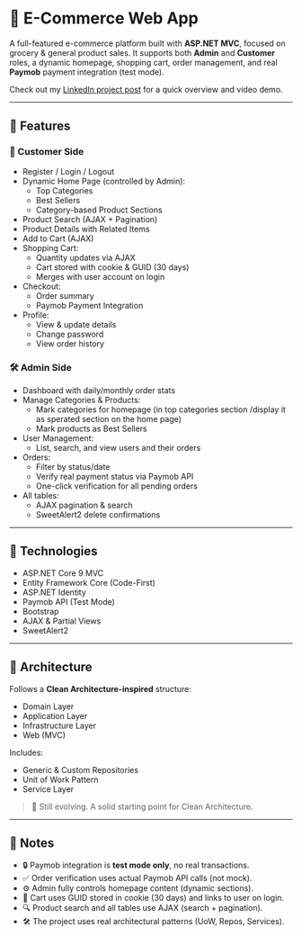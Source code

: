 # 🛒 E-Commerce Web App

A full-featured e-commerce platform built with **ASP.NET MVC**, focused on grocery & general product sales. It supports both **Admin** and **Customer** roles, a dynamic homepage, shopping cart, order management, and real **Paymob** payment integration (test mode).

Check out my [LinkedIn project post](https://www.linkedin.com/posts/haythm-ibrahim_id-like-to-share-my-latest-project-a-full-stack-activity-7343682564244606976-WYR2?utm_source=share&utm_medium=member_desktop&rcm=ACoAAC2G9-sBG89X5TLl0Oq44BvH73IRCqyUn8o) for a quick overview and video demo.

---

## 🚀 Features

### 👤 Customer Side
- Register / Login / Logout
- Dynamic Home Page (controlled by Admin):
  - Top Categories
  - Best Sellers
  - Category-based Product Sections
- Product Search (AJAX + Pagination)
- Product Details with Related Items
- Add to Cart (AJAX)
- Shopping Cart:
  - Quantity updates via AJAX
  - Cart stored with cookie & GUID (30 days)
  - Merges with user account on login
- Checkout:
  - Order summary
  - Paymob Payment Integration
- Profile:
  - View & update details
  - Change password
  - View order history

### 🛠 Admin Side
- Dashboard with daily/monthly order stats
- Manage Categories & Products:
  - Mark categories for homepage (in top categories section /display it as sperated section on the home page)
  - Mark products as Best Sellers
- User Management:
  - List, search, and view users and their orders
- Orders:
  - Filter by status/date
  - Verify real payment status via Paymob API
  - One-click verification for all pending orders
- All tables:
  - AJAX pagination & search
  - SweetAlert2 delete confirmations

---

## 🧰 Technologies

- ASP.NET Core 9 MVC
- Entity Framework Core (Code-First)
- ASP.NET Identity
- Paymob API (Test Mode)
- Bootstrap 
- AJAX & Partial Views
- SweetAlert2

---

## 🧱 Architecture

Follows a **Clean Architecture-inspired** structure:

- Domain Layer  
- Application Layer  
- Infrastructure Layer  
- Web (MVC)

Includes:
- Generic & Custom Repositories
- Unit of Work Pattern
- Service Layer

> 🧪 Still evolving. A solid starting point for Clean Architecture.

---

## 📌 Notes

- 🔒 Paymob integration is **test mode only**, no real transactions.
- ✅ Order verification uses actual Paymob API calls (not mock).
- ⚙️ Admin fully controls homepage content (dynamic sections).
- 🧠 Cart uses GUID stored in cookie (30 days) and links to user on login.
- 🔍 Product search and all tables use AJAX (search + pagination).
- 🛠 The project uses real architectural patterns (UoW, Repos, Services).
